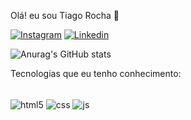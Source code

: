 Olá! eu sou Tiago Rocha 👋

[![Instagram](https://img.shields.io/badge/Instagram-E4405F?style=for-the-badge&logo=instagram&logoColor=white)](https://www.instagram.com/tiago_ch1/)
[![Linkedin](https://img.shields.io/badge/LinkedIn-0077B5?style=for-the-badge&logo=linkedin&logoColor=white)](https://www.linkedin.com/in/tiago-rocha-1177b7261/)

![Anurag's GitHub stats](https://github-readme-stats.vercel.app/api?username=tiagoroch1&show_icons=true&theme=dracula)

Tecnologias que eu tenho conhecimento:

<div style="display: inline_block"></div><br/>
<img align="center" alt="html5" src="https://img.shields.io/badge/HTML5-E34F26?style=for-the-badge&logo=html5&logoColor=white" />
<img align="center" alt="css" src="https://img.shields.io/badge/CSS3-1572B6?style=for-the-badge&logo=css3&logoColor=white" />
<img align="center" alt="js" src="https://img.shields.io/badge/JavaScript-F7DF1E?style=for-the-badge&logo=javascript&logoColor=black" />
</div>

